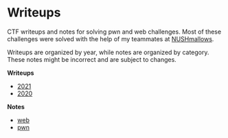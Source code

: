 # Writeups
CTF writeups and notes for solving pwn and web challenges. Most of these challenges were solved with the help of my teammates at [NUSHmallows](https://ctftime.org/team/122289).

Writeups are organized by year, while notes are organized by category. These notes might be incorrect and are subject to changes.

**Writeups**

- [2021](writeups/2021)
- [2020](writeups/2020)

**Notes**

- [web](notes/web)
- [pwn](notes/pwn)


